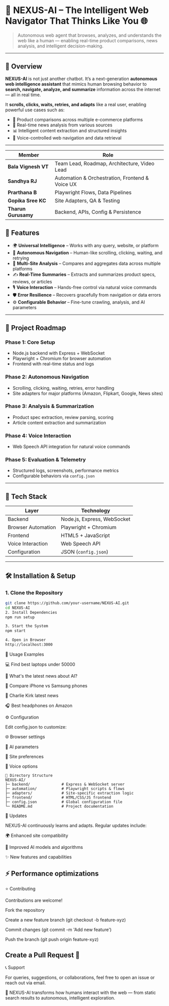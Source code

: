 # 🤖 NEXUS-AI – The Intelligent Web Navigator That Thinks Like You 🌐

> Autonomous web agent that browses, analyzes, and understands the web like a human — enabling real-time product comparisons, news analysis, and intelligent decision-making.

---

## 📜 Overview

**NEXUS-AI** is not just another chatbot. It’s a next-generation **autonomous web intelligence assistant** that mimics human browsing behavior to **search, navigate, analyze, and summarize** information across the internet — all in real time.

It **scrolls, clicks, waits, retries, and adapts** like a real user, enabling powerful use cases such as:

- 🛒 Product comparisons across multiple e-commerce platforms  
- 📰 Real-time news analysis from various sources  
- 📊 Intelligent content extraction and structured insights  
- 🎤 Voice-controlled web navigation and data retrieval

---

| Member              | Role                                            |
| ------------------- | ----------------------------------------------- |
| **Bala Vignesh VT** | Team Lead, Roadmap, Architecture, Video Lead    |
| **Sandhya RJ**      | Automation & Orchestration, Frontend & Voice UX |
| **Prarthana B**     | Playwright Flows, Data Pipelines                |
| **Gopika Sree KC**  | Site Adapters, QA & Testing                     |
| **Tharun Gurusamy** | Backend, APIs, Config & Persistence             |

## 🚀 Features

- 🌍 **Universal Intelligence** – Works with any query, website, or platform  
- 🧠 **Autonomous Navigation** – Human-like scrolling, clicking, waiting, and retrying  
- 🔄 **Multi-Site Analysis** – Compares and aggregates data across multiple platforms  
- ✍️ **Real-Time Summaries** – Extracts and summarizes product specs, reviews, or articles  
- 🎙️ **Voice Interaction** – Hands-free control via natural voice commands  
- 🛡️ **Error Resilience** – Recovers gracefully from navigation or data errors  
- ⚙️ **Configurable Behavior** – Fine-tune crawling, analysis, and AI parameters

---

## 🧭 Project Roadmap

### Phase 1: Core Setup
- Node.js backend with Express + WebSocket  
- Playwright + Chromium for browser automation  
- Frontend with real-time status and logs  

### Phase 2: Autonomous Navigation
- Scrolling, clicking, waiting, retries, error handling  
- Site adapters for major platforms (Amazon, Flipkart, Google, News sites)

### Phase 3: Analysis & Summarization
- Product spec extraction, review parsing, scoring  
- Article content extraction and summarization

### Phase 4: Voice Interaction
- Web Speech API integration for natural voice commands

### Phase 5: Evaluation & Telemetry
- Structured logs, screenshots, performance metrics  
- Configurable behaviors via `config.json`

---

## 🧰 Tech Stack

| Layer | Technology |
|------|------------|
| Backend | Node.js, Express, WebSocket |
| Browser Automation | Playwright + Chromium |
| Frontend | HTML5 + JavaScript |
| Voice Interaction | Web Speech API |
| Configuration | JSON (`config.json`) |

---

## 🛠️ Installation & Setup

### 1. Clone the Repository
```bash
git clone https://github.com/your-username/NEXUS-AI.git
cd NEXUS-AI
2. Install Dependencies
npm run setup

3. Start the System
npm start

4. Open in Browser
http://localhost:3000
```````
🎯 Usage Examples

💻 Find best laptops under 50000

📰 What's the latest news about AI?

📱 Compare iPhone vs Samsung phones

📰 Charlie Kirk latest news

🎧 Best headphones on Amazon

⚙️ Configuration

Edit config.json to customize:

🌐 Browser settings

🤖 AI parameters

🔄 Site preferences

🎤 Voice options

````
📁 Directory Structure
NEXUS-AI/
├─ backend/              # Express & WebSocket server
├─ automation/           # Playwright scripts & flows
├─ adapters/             # Site-specific extraction logic
├─ frontend/             # HTML/CSS/JS frontend
├─ config.json           # Global configuration file
└─ README.md             # Project documentation
````
🔄 Updates

NEXUS-AI continuously learns and adapts. Regular updates include:

🌍 Enhanced site compatibility

🤖 Improved AI models and algorithms

✨ New features and capabilities

⚡ Performance optimizations
--------------------------------------------------------------------------------------------------------------------------------------------------------------------------------------------------------------------
⭐ Contributing

Contributions are welcome!

Fork the repository

Create a new feature branch (git checkout -b feature-xyz)

Commit changes (git commit -m 'Add new feature')

Push the branch (git push origin feature-xyz)

Create a Pull Request 🚀
--------------------------------------------------------------------------------------------------------------------------------------------------------------------------------------------------------------------
📞 Support

For queries, suggestions, or collaborations, feel free to open an issue or reach out via email.

🧠 NEXUS-AI transforms how humans interact with the web — from static search results to autonomous, intelligent exploration.

